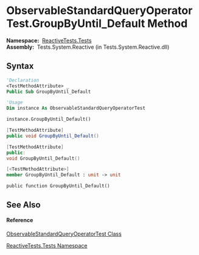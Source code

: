 # ObservableStandardQueryOperatorTest.GroupByUntil\_Default Method

**Namespace:**  [ReactiveTests.Tests](ReactiveTests.Tests\ReactiveTests.Tests.md)  
**Assembly:**  Tests.System.Reactive (in Tests.System.Reactive.dll)

## Syntax

```vb
'Declaration
<TestMethodAttribute> _
Public Sub GroupByUntil_Default
```

```vb
'Usage
Dim instance As ObservableStandardQueryOperatorTest

instance.GroupByUntil_Default()
```

```csharp
[TestMethodAttribute]
public void GroupByUntil_Default()
```

```c++
[TestMethodAttribute]
public:
void GroupByUntil_Default()
```

```fsharp
[<TestMethodAttribute>]
member GroupByUntil_Default : unit -> unit 
```

```jscript
public function GroupByUntil_Default()
```

## See Also

#### Reference

[ObservableStandardQueryOperatorTest Class](ObservableStandardQueryOperatorTest\ObservableStandardQueryOperatorTest.md)

[ReactiveTests.Tests Namespace](ReactiveTests.Tests\ReactiveTests.Tests.md)




